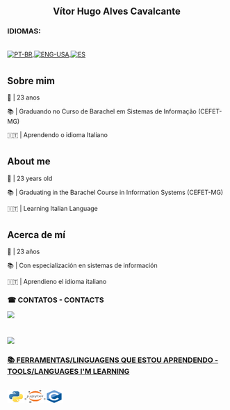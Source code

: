 <div align="center">
  <h2> Vítor Hugo Alves Cavalcante </h2>
</div>

<h3>IDIOMAS: </h3>
<div style="display: inline_block"><br>
  <a href="https://github.com/vitorhugocav/vitorhugocav/blob/main/README.md#-sobre-mim-" style = "decoration: none">
  <img align="center" alt="PT-BR" height="30" width="40" src="https://upload.wikimedia.org/wikipedia/commons/thumb/0/05/Flag_of_Brazil.svg/1000px-Flag_of_Brazil.svg.png" />
  </a>
  <a href="https://github.com/vitorhugocav/vitorhugocav/blob/main/README.md#-about-me-" style = "decoration: none">
  <img align="center" alt="ENG-USA" height="30" width="40" src="https://img.freepik.com/vetores-gratis/fundo-de-bandeira-americana-grunge-design-plano_23-2149403293.jpg" />
  </a>
  <a href="https://github.com/vitorhugocav/vitorhugocav/blob/main/README.md#-acerca-de-mí-" style = "decoration: none">
  <img align="center" alt="ES" height="30" width="40" src="https://upload.wikimedia.org/wikipedia/commons/thumb/9/9a/Flag_of_Spain.svg/255px-Flag_of_Spain.svg.png" />
  </a>

</div>

# 

<h2> Sobre mim </h2>

🧁 |  23 anos

📚 | Graduando no Curso de Barachel em Sistemas de Informação (CEFET-MG)

🇮🇹 | Aprendendo o idioma Italiano

#
<h2> About me </h2>

🧁 |  23 years old

📚 | Graduating in the Barachel Course in Information Systems (CEFET-MG)

🇮🇹 | Learning Italian Language


# 
<h2> Acerca de mí </h2>

🧁 |  23 años

📚 | Con especialización en sistemas de información

🇮🇹 | Aprendieno el idioma italiano


<div align="left">
  <h3> ☎ CONTATOS - CONTACTS</h3>
</div>

<a href = "mailto:vitorhugocav@gmail.com"><img loading="lazy" src="https://img.shields.io/badge/Gmail-D14836?style=for-the-badge&logo=gmail&logoColor=white" target="_blank"></a>

#

<div align="left">
  <a href="https://github.com/vitorhugocav/">
  <img height="160em" src="https://github-readme-stats.vercel.app/api/top-langs/?username=acsasilveira&layout=compact&langs_count=7&theme=rose"/>
</div>  


<div align="left">
  <h3>📚 FERRAMENTAS/LINGUAGENS QUE ESTOU APRENDENDO  - TOOLS/LANGUAGES I'M LEARNING</h3>
</div>
  <div style="display: inline_block"><br>
  <a href="https://python.org">
      <img align="center" alt="Python" height="30" width="40" src="https://github.com/devicons/devicon/blob/1119b9f84c0290e0f0b38982099a2bd027a48bf1/icons/python/python-original.svg" />
    </a>
    <a href="https://jupyter.org">
      <img align="center" alt="Jupyter" height="30" width="40" src="https://github.com/devicons/devicon/blob/1119b9f84c0290e0f0b38982099a2bd027a48bf1/icons/jupyter/jupyter-original-wordmark.svg" />
    </a>
  <img align="center" alt="C" height="30" width="40" src="https://github.com/devicons/devicon/blob/1119b9f84c0290e0f0b38982099a2bd027a48bf1/icons/c/c-original.svg" />
</div>
